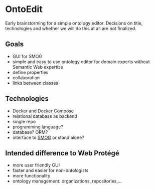 # OntoEdit

Early brainstorming for a simple ontology editor.
Decisions on title, technologies and whether we will do this at all are not finalized.

## Goals

* GUI for SMOG
* simple and easy to use ontology editor for domain experts without Semantic Web expertise
* define properties
* collaboration
* links between classes

## Technologies

* Docker and Docker Compose
* relational database as backend
* single repo
* programming language?
* database? ORM?
* interface to [SMOG](https://github.com/Onto-Med/SMOG/) or stand alone?

## Intended difference to Web Protégé

* more user friendly GUI
* faster and easier for non-ontologists
* more functionality
* ontology management: organizations, repositories,...
